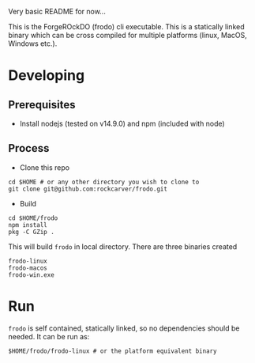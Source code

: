 Very basic README for now...

This is the ForgeROckDO (frodo) cli executable. This is a statically linked binary which can be cross compiled for multiple platforms (linux, MacOS, Windows etc.).

# Developing

## Prerequisites
- Install nodejs (tested on v14.9.0) and npm (included with node)

## Process
- Clone this repo
```
cd $HOME # or any other directory you wish to clone to
git clone git@github.com:rockcarver/frodo.git
```
- Build
```
cd $HOME/frodo
npm install
pkg -C GZip .
```
This will build `frodo` in local directory. There are three binaries created
```
frodo-linux
frodo-macos
frodo-win.exe
```

# Run
`frodo` is self contained, statically linked, so no dependencies should be needed. It can be run as:
```
$HOME/frodo/frodo-linux # or the platform equivalent binary
```
